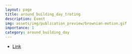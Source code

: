 ```yaml
---
layout: page
title: around_building_day_troting
description: Event
img: assets/img/publication_preview/brownian-motion.gif
importance: 1
category: around_building_day
---
```






- [Link](https://drive.google.com/file/d/11sB9Ys5QFfTdsnNEa3IAMFHfh0vR3-F7/view?usp=drive_link)

